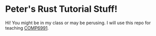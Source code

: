 # Peter's Rust Tutorial Stuff!

Hi! You might be in my class or may be perusing. I will use this repo for teaching [COMP6991](https://cgi.cse.unsw.edu.au/~cs6991/24T1).
